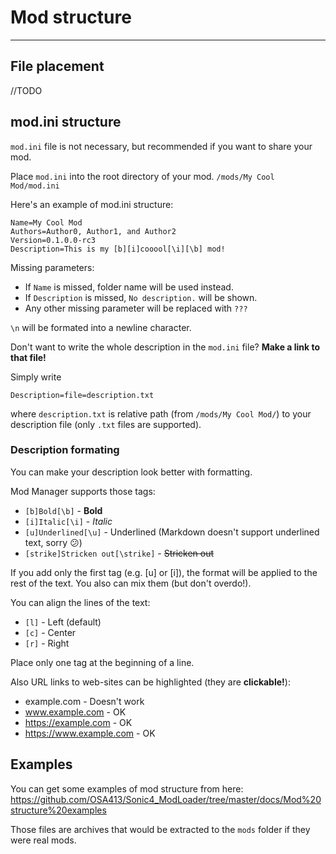 # Mod structure
---------------------------

## File placement

//TODO

## mod.ini structure

`mod.ini` file is not necessary, but recommended if you want to share your mod.

Place `mod.ini` into the root directory of your mod.
`/mods/My Cool Mod/mod.ini`

Here's an example of mod.ini structure:
```
Name=My Cool Mod
Authors=Author0, Author1, and Author2
Version=0.1.0.0-rc3
Description=This is my [b][i]cooool[\i][\b] mod!
```

Missing parameters:
* If `Name` is missed, folder name will be used instead.
* If `Description` is missed, `No description.` will be shown.
* Any other missing parameter will be replaced with `???`

`\n` will be formated into a newline character.

Don't want to write the whole description in the `mod.ini` file? **Make a link to that file!**

Simply write
```
Description=file=description.txt
```
where `description.txt` is relative path (from `/mods/My Cool Mod/`) to your description file (only `.txt` files are supported).

### Description formating

You can make your description look better with formatting.

Mod Manager supports those tags:

* `[b]Bold[\b]` - **Bold**
* `[i]Italic[\i]` - *Italic*
* `[u]Underlined[\u]` - Underlined (Markdown doesn't support underlined text, sorry :confused:)
* `[strike]Stricken out[\strike]` - ~~Stricken out~~

If you add only the first tag (e.g. [u] or [i]), the format will be applied to the rest of the text. You also can mix them (but don't overdo!).

You can align the lines of the text:

* `[l]` - Left (default)
* `[c]` - Center
* `[r]` - Right

Place only one tag at the beginning of a line.

Also URL links to web-sites can be highlighted (they are **clickable!**):
* example.com - Doesn't work
* www.example.com - OK
* https://example.com - OK
* https://www.example.com - OK


## Examples

You can get some examples of mod structure from here: https://github.com/OSA413/Sonic4_ModLoader/tree/master/docs/Mod%20structure%20examples

Those files are archives that would be extracted to the `mods` folder if they were real mods.